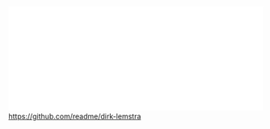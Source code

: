 <img src="https://github.com/dlemstra/dlemstra/blob/master/Maintainer.svg" style="max-width:100%;"/>
<a target="_blank" href="https://github.com/readme/dirk-lemstra">https://github.com/readme/dirk-lemstra</a>
